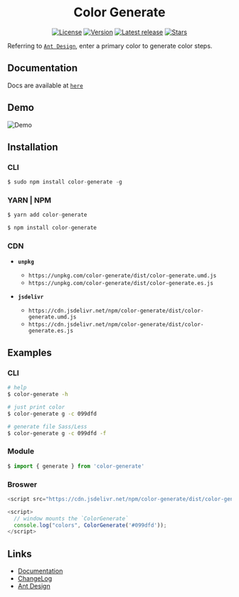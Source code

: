 <h1 align="center">Color Generate</h1>
<p align="center">
   <a href="https://www.npmjs.com/package/color-generate"><img src="https://img.shields.io/github/license/Johnson-hd/color-generate?color=%231890FF&style=flat-square" alt="License"></a>
  <a href="https://www.npmjs.com/package/color-generate"><img src="https://img.shields.io/badge/node->=14.x-brightgreen.svg" alt="Version"></a>
  <a href="https://github.com/Johnson-hd/color-generate/releases/latest"><img src="https://img.shields.io/github/v/release/Johnson-hd/color-generate" alt="Latest release"></a>
  <a href="https://github.com/Johnson-hd/color-generate"><img src="https://img.shields.io/github/stars/Johnson-hd/color-generate?color=%231890FF&style=flat-square" alt="Stars"></a>
</p>

Referring to [`Ant Design`](https://ant.design/docs/spec/colors-cn), enter a primary color to generate color steps.

## Documentation
Docs are available at [`here`](https://color-generate-docs.sh2.agoralab.co)

## Demo
![Demo](https://web-cdn.agora.io/color-generate/static/show.gif)

## Installation
### CLI
```javascript
$ sudo npm install color-generate -g
```

### YARN | NPM
```javascript
$ yarn add color-generate

$ npm install color-generate
```

### CDN
- **`unpkg`**
  - `https://unpkg.com/color-generate/dist/color-generate.umd.js`
  - `https://unpkg.com/color-generate/dist/color-generate.es.js`

- **`jsdelivr`**
  - `https://cdn.jsdelivr.net/npm/color-generate/dist/color-generate.umd.js`
  - `https://cdn.jsdelivr.net/npm/color-generate/dist/color-generate.es.js`


## Examples

### CLI
```bash
# help
$ color-generate -h

# just print color
$ color-generate g -c 099dfd

# generate file Sass/Less
$ color-generate g -c 099dfd -f
```
### Module
```javascript
$ import { generate } from 'color-generate'
```

### Broswer
```javascript
<script src="https://cdn.jsdelivr.net/npm/color-generate/dist/color-generate.umd.js"></script>

<script>
  // window mounts the `ColorGenerate`
  console.log("colors", ColorGenerate('#099dfd'));
</script>
```

## Links
- [Documentation](https://color-generate-docs.sh2.agoralab.co/#/)
- [ChangeLog](https://github.com/Johnson-hd/color-generate/blob/master/CHANGELOG.md)
- [Ant Design](https://ant.design/docs/spec/colors-cn)